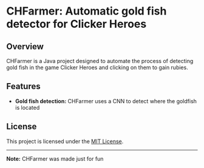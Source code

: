 # CHFarmer: Automatic gold fish detector for Clicker Heroes

## Overview

CHFarmer is a Java project designed to automate the process of detecting gold fish in the game Clicker Heroes and clicking on them to gain rubies.

## Features

- **Gold fish detection:** CHFarmer uses a CNN to detect where the goldfish is located





## License

This project is licensed under the [MIT License](LICENSE).

---

**Note:** CHFarmer was made just for fun